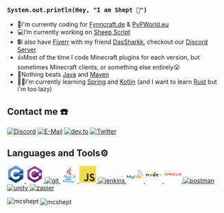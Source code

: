 ### `System.out.println(Hey, "I am Shept 👋")`

- 🔭I'm currently coding for [Fynncraft.de](https://discord.gg/m6PhQAPZbG) & [PvPWorld.eu](https://pvpworld.eu/)
- 💻I’m currently working on [Sheep Script](https://github.com/mcshept/SheepScript)
- 💲I also have [Fiverr](https://de.fiverr.com/users/dasshept/) with my friend [DasSharkk](https://github.com/DasSharkk/), checkout our [Discord Server](https://dsc.gg/dasshept)
- 👍Most of the time I code Minecraft plugins for each version, but sometimes Minecraft clients, or something else entirely😮
- 💙Nothing beats [Java](https://www.oracle.com/de/java/) and [Maven](https://maven.apache.org/)
- 👨‍🎓I'm currently learning [Spring](https://spring.io/) and [Kotlin](https://kotlinlang.org/) (and I want to learn [Rust](https://www.rust-lang.org/) but i'm too lazy)
## Contact me ☎️
[![Discord](https://img.shields.io/badge/Discord-7289da?style=flat-square&logo=discord&link=https://discord.com/users/692373101278789672)](https://discord.com/users/692373101278789672)
[![E-Mail](https://img.shields.io/badge/E--Mail-430297?style=flat-square&logo=yahoo&link=mailto:mcsheptyt@gmail.com)](mailto:mcsheptyt@gmail.com)
[![dev.to](https://img.shields.io/badge/dev.to-000000?style=flat-square&logo=dev.to&link=https://dev.to/mcshept)](https://dev.to/mcshept)
[![Twitter](https://img.shields.io/badge/Twitter-1da1f2?style=flat&logo=twitter&link=https://twitter.com/Shept16)](https://twitter.com/Shept16)
## Languages and Tools⚙️
<p align="left"> <a href="https://www.w3schools.com/cpp/" target="_blank" rel="noreferrer"> <img src="https://raw.githubusercontent.com/devicons/devicon/master/icons/cplusplus/cplusplus-original.svg" alt="cplusplus" width="40" height="40"/> </a> <a href="https://www.w3schools.com/cs/" target="_blank" rel="noreferrer"> <img src="https://raw.githubusercontent.com/devicons/devicon/master/icons/csharp/csharp-original.svg" alt="csharp" width="40" height="40"/> </a> <a href="https://git-scm.com/" target="_blank" rel="noreferrer"> <img src="https://www.vectorlogo.zone/logos/git-scm/git-scm-icon.svg" alt="git" width="40" height="40"/> </a> <a href="https://www.java.com" target="_blank" rel="noreferrer"> <img src="https://raw.githubusercontent.com/devicons/devicon/master/icons/java/java-original.svg" alt="java" width="40" height="40"/> </a> <a href="https://developer.mozilla.org/en-US/docs/Web/JavaScript" target="_blank" rel="noreferrer"> <img src="https://raw.githubusercontent.com/devicons/devicon/master/icons/javascript/javascript-original.svg" alt="javascript" width="40" height="40"/> </a> <a href="https://www.jenkins.io" target="_blank" rel="noreferrer"> <img src="https://www.vectorlogo.zone/logos/jenkins/jenkins-icon.svg" alt="jenkins" width="40" height="40"/> </a> <a href="https://www.mysql.com/" target="_blank" rel="noreferrer"> <img src="https://raw.githubusercontent.com/devicons/devicon/master/icons/mysql/mysql-original-wordmark.svg" alt="mysql" width="40" height="40"/> </a> <a href="https://nodejs.org" target="_blank" rel="noreferrer"> <img src="https://raw.githubusercontent.com/devicons/devicon/master/icons/nodejs/nodejs-original-wordmark.svg" alt="nodejs" width="40" height="40"/> </a> <a href="https://www.oracle.com/" target="_blank" rel="noreferrer"> <img src="https://raw.githubusercontent.com/devicons/devicon/master/icons/oracle/oracle-original.svg" alt="oracle" width="40" height="40"/> </a> <a href="https://postman.com" target="_blank" rel="noreferrer"> <img src="https://www.vectorlogo.zone/logos/getpostman/getpostman-icon.svg" alt="postman" width="40" height="40"/> </a> <a href="https://unity.com/" target="_blank" rel="noreferrer"> <img src="https://www.vectorlogo.zone/logos/unity3d/unity3d-icon.svg" alt="unity" width="40" height="40"/> </a> <a href="https://zapier.com" target="_blank" rel="noreferrer"> <img src="https://www.vectorlogo.zone/logos/zapier/zapier-icon.svg" alt="zapier" width="40" height="40"/> </a> </p>

<p><img align="left" src="https://github-readme-stats.vercel.app/api/top-langs?username=mcshept&show_icons=true&locale=en&layout=compact" alt="mcshept" /></p>

<p>&nbsp;<img align="center" src="https://github-readme-stats.vercel.app/api?username=mcshept&show_icons=true&locale=en" alt="mcshept" /></p>
